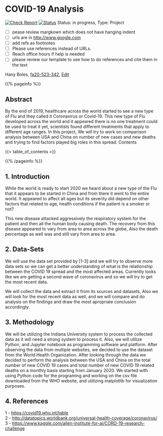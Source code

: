 # COVID-19 Analysis

[![Check Report](https://github.com/cybertraining-dsc/fa20-523-342/workflows/Check%20Report/badge.svg)](https://github.com/cybertraining-dsc/fa20-523-342/actions)
[![Status](https://github.com/cybertraining-dsc/fa20-523-342/workflows/Status/badge.svg)](https://github.com/cybertraining-dsc/fa20-523-342/actions)
Status: in progress, Type: Project


- [ ] pease review margkown which does not have hanging indent
- [ ] urls are in <http://www.google.com>
- [ ] add refs as footnotes
- [ ] Please use references instead of URLs. 
- [ ] Reach office hours if help is needed
- [ ]  please review our template to see how to do references and cite them in the text

Hany Boles, [fa20-523-342](https://github.com/cybertraining-dsc/fa20-523-342/), [Edit](https://github.com/cybertraining-dsc/fa20-523-342/blob/main/project/project.md)

{{% pageinfo %}}

## Abstract

By the end of 2019, healthcare across the world started to see a new type of Flu and they called it Coronavirus or Covid-19. This new type of Flu developed across the world and it appeared there is no one treatment could be used to treat it yet, scientists found different treatments that apply to different age ranges. In this project, We will try to work on comparison analysis between USA and China on number of new cases and new deaths and trying to find factors played big roles in this spread.
Contents

{{< table_of_contents >}}

{{% /pageinfo %}}

## 1. Introduction

While the world is ready to start 2020 we heard about a new type of the Flu that it appears to be started in China and from there it went to the entire world. It appeared to affect all ages but its severity did depend on other factors that related to age, health conditions if the patient is a smoker or not?

This new disease attacked aggressively the respiratory system for the patient and then all the human body causing death. The recovery from this disease appeared to vary from area to area across the globe, Also the death percentage as well was and still vary from area to area. 

## 2. Data-Sets

We will use the data set provided by [1-3] and we will try to observe more data sets so we can get a better understanding of what is the relationship between the COVID 19 spread and the most affected areas. Currently looks like we are getting a second wave of coronavirus and so we will try to get the most recent data.

We will collect the data and extract it from its sources and datasets, Also we will look for the most recent data as well, and we will compare and do analysis on the findings and draw the most apropriate conclusion accordingly.

## 3. Methodology

We will be utilizing the Indiana University system to process the collected data as it will need a strong system to process it. Also, we will utilize Python, and Jupyter notebook as programming software and platform.
After observing the data from multiple websites, we decided to use the dataset from the World Health Organization. After looking through the data we decided to perform the analysis between the USA and China on the total number of new COVID 19 cases and total number of new COVID 19 related deaths on a monthly basis starting from January 2020.
We started with using Python code for the programing and working on the csv file downloaded from the WHO website, and utilizing matplotlib for visualization purposes. 

	
## 4. References

1 - <https://covid19.who.int/table> <Br>
2 - <http://datatopics.worldbank.org/universal-health-coverage/coronavirus/> <Br>
3 - <https://www.kaggle.com/allen-institute-for-ai/CORD-19-research-challenge>
